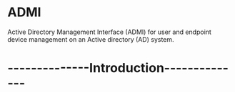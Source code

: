 # ADMI
Active Directory Management Interface (ADMI) for user and endpoint device management on an Active directory (AD) system.

# --------------Introduction--------------
